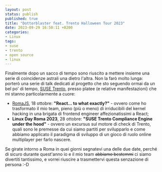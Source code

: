 ```yaml
---
layout: post
status: publish
published: true
title: "Dottorblaster feat. Trento Halloween Tour 2023"
date: 2023-09-29 16:50:11 +0200
categories:
- Linux
tags:
- suse
- trento
- open source
- linux
---
```


Finalmente dopo un sacco di tempo sono riuscito a mettere insieme una serie di coincidenze astrali una dietro l'altra. Non la farò molto lunga: porterò una serie di talk dedicati al progetto che sto seguendo ormai da un bel po' di tempo, [SUSE Trento](https://more.suse.com/FY22_PM_GLB_EL_SAP_PTN-SAPP_SAPC_LP_Trento_Landing_Page.html), presso platee (e relative manifestazioni) che mi stanno particolarmente a cuore:

- [RomaJS](https://romajs.org), 18 ottobre: **"React... to what exactly?"** - ovvero come ho trasformato il mio team, pieno (più o meno) di irriducibili del kernel hacking in una brigata di frontend engineer affezionatissimi a React;
- **Linux Day Roma 2023**, 28 ottobre: **"SUSE Trento Compliance Engine under the hood"** - ovvero un excursus sul motore di check di Trento, quali sono le premesse da cui siamo partiti per svilupparlo e come abbiamo applicato il paradigma di sviluppo di un gioco di ruolo online multiplayer per farlo nascere.

Se girate intorno a Roma in quei giorni segnatevi una delle due date, perché di sicuro durante quest'anno io e il mio team ~~abbiamo bestemmi~~ ci siamo divertiti tantissimo, e vorrei riuscire a trasmettervi questa senzazione di persona :-D
